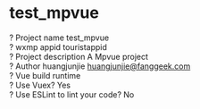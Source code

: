 # test_mpvue

? Project name test_mpvue  
? wxmp appid touristappid  
? Project description A Mpvue project  
? Author huangjunjie <huangjunjie@fanggeek.com>  
? Vue build runtime  
? Use Vuex? Yes  
? Use ESLint to lint your code? No  
